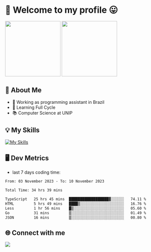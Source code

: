# 🎉 Welcome to my profile 😛

<div>
  <img height="180em" src="https://github-readme-stats.vercel.app/api?username=VinicciusSantos&show_icons=true&icon_color=fff&include_all_commits=true&count_private=true&bg_color=30,000,000&title_color=fff&text_color=fff"/>
  <img height="180em" src="https://github-readme-stats.vercel.app/api/top-langs/?username=VinicciusSantos&langs_count=8&layout=compact&include_all_commits=true&count_private=true&bg_color=30,000,000&title_color=fff&text_color=fff"/>
</div>

## 📖 About Me
- 🔭 Working as programming assistant in Brazil
- 🌱 Learning Full Cycle
- 📚 Computer Science at UNIP

## 💡 My Skills

[![My Skills](https://skills.thijs.gg/icons?i=angular,react,styledcomponents,jest,html,css,sass,bootstrap,ts,js,go,nodejs,express,nestjs,git,c,py,postgres,mysql,sqlite,docker,graphql)](https://github.com/VinicciusSantos)

## 🖥️ Dev Metrics

- last 7 days coding time:

<!--START_SECTION:waka-->

```txt
From: 03 November 2023 - To: 10 November 2023

Total Time: 34 hrs 39 mins

TypeScript   25 hrs 45 mins  ██████████████████▓░░░░░░   74.11 %
HTML         5 hrs 49 mins   ████▒░░░░░░░░░░░░░░░░░░░░   16.76 %
Less         1 hr 56 mins    █▒░░░░░░░░░░░░░░░░░░░░░░░   05.60 %
Go           31 mins         ▒░░░░░░░░░░░░░░░░░░░░░░░░   01.49 %
JSON         16 mins         ▒░░░░░░░░░░░░░░░░░░░░░░░░   00.80 %
```

<!--END_SECTION:waka-->

## 🌐 Connect with me

<a href="https://www.linkedin.com/in/vinicius-guedes-b817aa223/"><img src="https://img.shields.io/badge/LinkedIn-0077B5?style=for-the-badge&logo=linkedin&logoColor=white"/></a>


